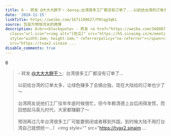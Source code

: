 ```yaml
---
title: 6 - 转发 @大大大餅干丶:&ensp;台湾很多工厂都没有订单了...以前给台湾的订单太多，让绿色赚多了会搞台独，现在大陆给的订单也少了～台湾网友说他们工厂往年年底...
date: '2024-11-15'
linkTitle: https://weibo.com/1671109627/P0tqg3qKi
source: 包容万物恒河水的微博
description: 6<br><blockquote> - 转发 <a href="https://weibo.com/5608873424" target="_blank">@大大大餅干丶</a>: 台湾很多工厂都没有订单了...<br><br>以前给台湾的订单太多，让绿色赚多了会搞台独，现在大陆给的订单也少了～<br><br>台湾网友说他们工厂往年年底时候很忙，但今年赖清德上台后闲得发慌，而回想起马英九时代，大家都赚翻了～<br><br>预测再过几年台湾很多工厂可能要倒闭或者移到外国，到时候大陆不用打台湾自己就想统一...<span
  class="url-icon"><img alt="[吃瓜]" src="https://h5.sinaimg.cn/m/emoticon/icon/default/d_chigua-7a95e6efc4.png"
  style="width:1em; height:1em;" referrerpolicy="no-referrer"></span><img style=""
  src="https://tvax2.sinaim ...
disable_comments: true
---
```

6<br><blockquote> - 转发 <a href="https://weibo.com/5608873424" target="_blank">@大大大餅干丶</a>: 台湾很多工厂都没有订单了...<br><br>以前给台湾的订单太多，让绿色赚多了会搞台独，现在大陆给的订单也少了～<br><br>台湾网友说他们工厂往年年底时候很忙，但今年赖清德上台后闲得发慌，而回想起马英九时代，大家都赚翻了～<br><br>预测再过几年台湾很多工厂可能要倒闭或者移到外国，到时候大陆不用打台湾自己就想统一...<span class="url-icon"><img alt="[吃瓜]" src="https://h5.sinaimg.cn/m/emoticon/icon/default/d_chigua-7a95e6efc4.png" style="width:1em; height:1em;" referrerpolicy="no-referrer"></span><img style="" src="https://tvax2.sinaim ...